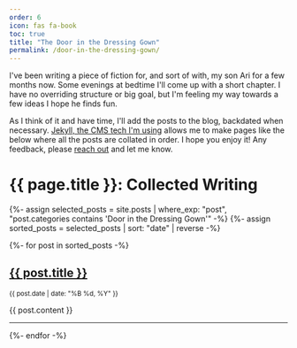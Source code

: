 ```yaml
---
order: 6
icon: fas fa-book
toc: true
title: "The Door in the Dressing Gown"
permalink: /door-in-the-dressing-gown/
---
```

I've been writing a piece of fiction for, and sort of with, my son Ari for a few months now. Some evenings at bedtime I'll come up with a short chapter. I have no overriding structure or big goal, but I'm feeling my way towards a few ideas I hope he finds fun.

As I think of it and have time, I'll add the posts to the blog, backdated when necessary. [Jekyll, the CMS tech I'm using](https://jekyllrb.com/) allows me to make pages like the below where all the posts are collated in order. I hope you enjoy it! Any feedback, please [reach out](mailto:ben@ben.ie) and let me know.

<h1>{{ page.title }}: Collected Writing</h1>

{%- assign selected_posts = site.posts | where_exp: "post", "post.categories contains 'Door in the Dressing Gown'" -%}
{%- assign sorted_posts = selected_posts | sort: "date" | reverse -%}
<!-- {%- assign sorted_posts = sorted_posts | reverse -%} -->

{%- for post in sorted_posts -%}
  <article>
    <h2><a href="{{ post.url }}">{{ post.title }}</a></h2>
    <p><small>{{ post.date | date: "%B %d, %Y" }}</small></p>
    <div>
      {{ post.content }}
    </div>
    <hr>
  </article>
{%- endfor -%}